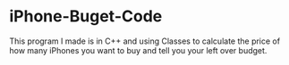# iPhone-Buget-Code
This program I made is in C++ and using Classes to calculate the price of how many iPhones you want to buy and tell you your left over budget.
